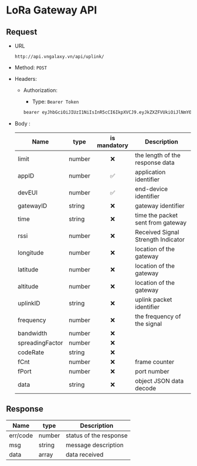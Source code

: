 # LoRa Gateway API

## Request

- URL

  ````http
  http://api.vngalaxy.vn/api/uplink/
  ````

- Method: `POST`
- Headers:
  - Authorization:
    - Type: `Bearer Token`

    ```txt
    bearer eyJhbGciOiJIUzI1NiIsInR5cCI6IkpXVCJ9.eyJkZXZFVUkiOiJlNmY0Yjk1ZTc3N2JkYmRkIiwiYXBwSUQiOiI2IiwiaWF0IjoxNjg3MzM5ODYyfQ.7FZB7rF7rMBjLCnMBKtUKM-TgnEQfTZ5dNOo1ouRKdc
    ```

- Body :

  | Name            | type   | is mandatory | Description                        |
  |-----------------|--------|:------------:|------------------------------------|
  | limit           | number |      ❌       | the length of the response data    |
  | appID           | number |      ✅       | application identifier             |
  | devEUI          | number |      ✅       | end-device identifier              |
  | gatewayID       | string |      ❌       | gateway identifier                 |
  | time            | string |      ❌       | time the packet sent from gateway  |
  | rssi            | number |      ❌       | Received Signal Strength Indicator |
  | longitude       | number |      ❌       | location of the gateway            |
  | latitude        | number |      ❌       | location of the gateway            |
  | altitude        | number |      ❌       | location of the gateway            |
  | uplinkID        | string |      ❌       | uplink packet identifier           |
  | frequency       | number |      ❌       | the frequency of the signal        |
  | bandwidth       | number |      ❌       |                                    |
  | spreadingFactor | number |      ❌       |                                    |
  | codeRate        | string |      ❌       |                                    |
  | fCnt            | number |      ❌       | frame counter                      |
  | fPort           | number |      ❌       | port number                        |
  | data            | string |      ❌       | object JSON data decode            |

## Response

| Name            | type   | Description            |
|-----------------|--------|------------------------|
| err/code        | number | status of the response |
| msg             | string | message description    |
| data            | array  | data received          |